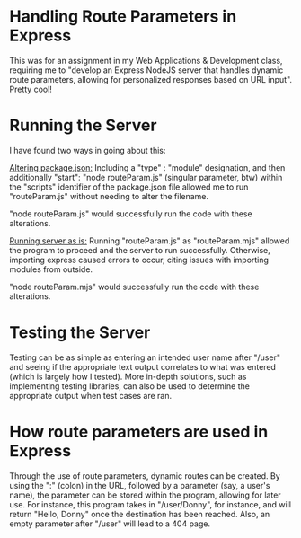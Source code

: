 # Handling Route Parameters in Express
This was for an assignment in my Web Applications & Development class, requiring me to "develop an Express NodeJS server that handles dynamic route parameters, allowing for personalized responses based on URL input". Pretty cool!
# Running the Server
I have found two ways in going about this:

<ins>Altering package.json:</ins> Including a "type" : "module" designation, and then additionally "start": "node routeParam.js" (singular parameter, btw) within the "scripts" identifier of the package.json file allowed me to run "routeParam.js" without needing to alter the filename.

"node routeParam.js" would successfully run the code with these alterations.

<ins>Running server as is:</ins> Running "routeParam.js" as "routeParam.mjs" allowed the program to proceed and the server to run successfully. Otherwise, importing express caused errors to occur, citing issues with importing modules from outside.

"node routeParam.mjs" would successfully run the code with these alterations.
# Testing the Server
Testing can be as simple as entering an intended user name after "/user" and seeing if the appropriate text output correlates to what was entered (which is largely how I tested). More in-depth solutions, such as implementing testing libraries, can also be used to determine the appropriate output when test cases are ran.  
# How route parameters are used in Express
Through the use of route parameters, dynamic routes can be created. By using the ":" (colon) in the URL, followed by a parameter (say, a user's name), the parameter can be stored within the program, allowing for later use. For instance, this program takes in "/user/Donny", for instance, and will return "Hello, Donny" once the destination has been reached.
Also, an empty parameter after "/user" will lead to a 404 page.
